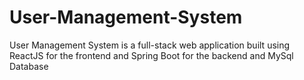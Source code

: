 # User-Management-System
User Management System is a full-stack web application built using ReactJS for the frontend and Spring Boot for the backend and MySql Database

